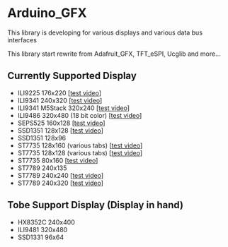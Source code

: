 # Arduino_GFX
This library is developing for various displays and various data bus interfaces

This library start rewrite from Adafruit_GFX, TFT_eSPI, Ucglib and more...

## Currently Supported Display
- ILI9225 176x220 [[test video](https://youtu.be/jm2UrCG27F4)]
- ILI9341 240x320 [[test video](https://youtu.be/NtlEEL7MkQY)]
- ILI9341 M5Stack 320x240 [[test video](https://youtu.be/UoPpIjVSO5Q)]
- ILI9486 320x480 (18 bit color) [[test video](https://youtu.be/pZ6izDqmVds)]
- SEPS525 160x128 [[test video](https://youtu.be/tlmvFBHYv-k)]
- SSD1351 128x128 [[test video](https://youtu.be/5TIM-qMVBNQ)]
- SSD1351 128x96
- ST7735 128x160 (various tabs) [[test video](https://youtu.be/eRBSSD_N9II)]
- ST7735 128x128 (various tabs) [[test video](https://youtu.be/6rueSV2Ee6c)]
- ST7735 80x160 [[test video](https://youtu.be/qESHDuYo_Mk)]
- ST7789 240x135
- ST7789 240x240 [[test video](https://youtu.be/Z27zYg5uAsk)]
- ST7789 240x320 [[test video](https://youtu.be/ZEvc1LkuVuQ)]

## Tobe Support Display (Display in hand)
- HX8352C 240x400
- ILI9481 320x480
- SSD1331 96x64
